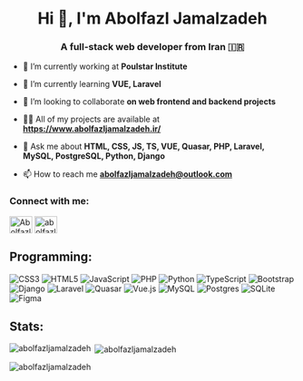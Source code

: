 <h1 align="center">Hi 👋, I'm Abolfazl Jamalzadeh</h1> 
<h3 align="center">A full-stack web developer from Iran 🇮🇷</h3> 

- 🔭 I’m currently working at **Poulstar Institute** 

- 🌱 I’m currently learning **VUE, Laravel** 

- 👯 I’m looking to collaborate **on web frontend and backend projects** 

- 👨‍💻 All of my projects are available at **https://www.abolfazljamalzadeh.ir/** 

- 💬 Ask me about **HTML, CSS, JS, TS, VUE, Quasar, PHP, Laravel, MySQL, PostgreSQL, Python, Django** 

- 📫 How to reach me **abolfazljamalzadeh@outlook.com** 



<h3 align="left">Connect with me:</h3> 
<p align="left"> 
<a href="https://linkedin.com/in/abolfazljamalzadeh" target="blank"><img align="center" src="https://raw.githubusercontent.com/rahuldkjain/github-profile-readme-generator/master/src/images/icons/Social/linked-in-alt.svg" alt="Abolfazl Jamalzadeh" height="30" width="40" /></a> 
<a href="https://instagram.com/abolfazl._.jmm" target="blank"><img align="center" src="https://raw.githubusercontent.com/rahuldkjain/github-profile-readme-generator/master/src/images/icons/Social/instagram.svg" alt="abolfazl jamalzadeh" height="30" width="40" /></a> 
</p> 

## Programming: 

![CSS3](https://img.shields.io/badge/css3-%231572B6.svg?style=for-the-badge&logo=css3&logoColor=white) ![HTML5](https://img.shields.io/badge/html5-%23E34F26.svg?style=for-the-badge&logo=html5&logoColor=white) ![JavaScript](https://img.shields.io/badge/javascript-%23323330.svg?style=for-the-badge&logo=javascript&logoColor=%23F7DF1E) ![PHP](https://img.shields.io/badge/php-%23777BB4.svg?style=for-the-badge&logo=php&logoColor=white) ![Python](https://img.shields.io/badge/python-3670A0?style=for-the-badge&logo=python&logoColor=ffdd54) ![TypeScript](https://img.shields.io/badge/typescript-%23007ACC.svg?style=for-the-badge&logo=typescript&logoColor=white) ![Bootstrap](https://img.shields.io/badge/bootstrap-%238511FA.svg?style=for-the-badge&logo=bootstrap&logoColor=white) ![Django](https://img.shields.io/badge/django-%23092E20.svg?style=for-the-badge&logo=django&logoColor=white) ![Laravel](https://img.shields.io/badge/laravel-%23FF2D20.svg?style=for-the-badge&logo=laravel&logoColor=white) ![Quasar](https://img.shields.io/badge/Quasar-16B7FB?style=for-the-badge&logo=quasar&logoColor=black) ![Vue.js](https://img.shields.io/badge/vue.js-%2335495e.svg?style=for-the-badge&logo=vuedotjs&logoColor=%234FC08D) ![MySQL](https://img.shields.io/badge/mysql-%2300000f.svg?style=for-the-badge&logo=mysql&logoColor=white) ![Postgres](https://img.shields.io/badge/postgres-%23316192.svg?style=for-the-badge&logo=postgresql&logoColor=white) ![SQLite](https://img.shields.io/badge/sqlite-%2307405e.svg?style=for-the-badge&logo=sqlite&logoColor=white) ![Figma](https://img.shields.io/badge/figma-%23F24E1E.svg?style=for-the-badge&logo=figma&logoColor=white)

## Stats: 


<p><img align="left" src="https://github-readme-stats.vercel.app/api/top-langs?username=abolfazljamalzadeh&show_icons=true&locale=en&layout=compact" alt="abolfazljamalzadeh" /></p>

<p>&nbsp;<img align="center" src="https://github-readme-stats.vercel.app/api?username=abolfazljamalzadeh&show_icons=true&locale=en" alt="abolfazljamalzadeh" /></p>

<p><img align="center" src="https://github-readme-streak-stats.herokuapp.com/?user=abolfazljamalzadeh&" alt="abolfazljamalzadeh" /></p>
